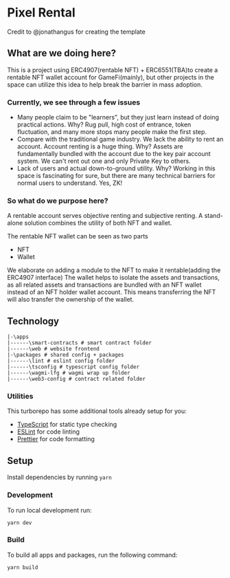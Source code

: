 # Pixel Rental

Credit to @jonathangus for creating the template

## What are we doing here?
This is a project using ERC4907(rentable NFT) + ERC6551(TBA)to create a rentable NFT wallet account for GameFi(mainly), but other projects in the space can utilize this idea to help break the barrier in mass adoption.

### Currently, we see through a few issues
- Many people claim to be "learners", but they just learn instead of doing practical actions.
  Why? Rug pull, high cost of entrance, token fluctuation, and many more stops many people make the first step.
- Compare with the traditional game industry. We lack the ability to rent an account. Account renting is a huge thing.
  Why? Assets are fundamentally bundled with the account due to the key pair account system. We can't rent out one and only Private Key to others.
- Lack of users and actual down-to-ground utility.
  Why? Working in this space is fascinating for sure, but there are many technical barriers for normal users to understand. Yes, ZK!

### So what do we purpose here?
A rentable account serves objective renting and subjective renting.
A stand-alone solution combines the utility of both NFT and wallet.

The rentable NFT wallet can be seen as two parts
- NFT
- Wallet

We elaborate on adding a module to the NFT to make it rentable(adding the ERC4907 interface)
The wallet helps to isolate the assets and transactions, as all related assets and transactions are bundled with an NFT wallet instead of an NFT holder wallet account. This means transferring the NFT will also transfer the ownership of the wallet. 

## Technology
```
|-\apps
|------\smart-contracts # smart contract folder
|------\web # website frontend
|-\packages # shared config + packages
|------\lint # eslint config folder
|------\tsconfig # typescript config folder
|------\wagmi-lfg # wagmi wrap up folder
|------\web3-config # contract related folder
```
### Utilities

This turborepo has some additional tools already setup for you:

- [TypeScript](https://www.typescriptlang.org/) for static type checking
- [ESLint](https://eslint.org/) for code linting
- [Prettier](https://prettier.io) for code formatting

## Setup
Install dependencies by running `yarn`

### Development
To run local development run:
```
yarn dev
```

### Build

To build all apps and packages, run the following command:

```
yarn build
```
